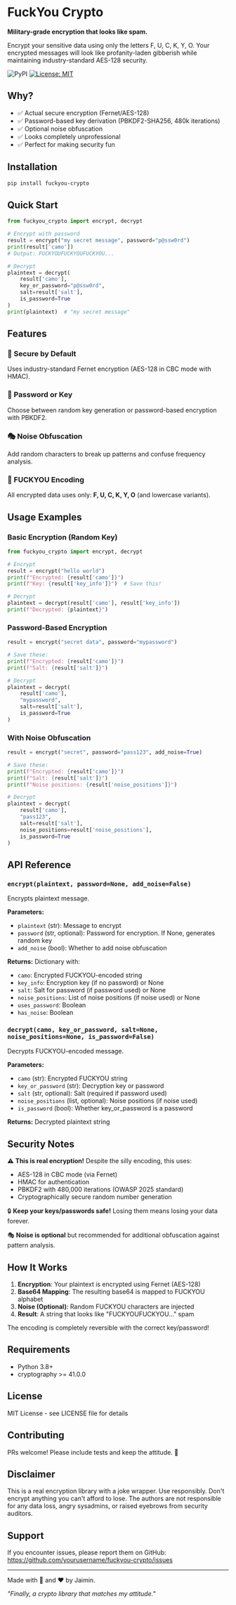 #  FuckYou Crypto

**Military-grade encryption that looks like spam.**

Encrypt your sensitive data using only the letters F, U, C, K, Y, O. Your encrypted messages will look like profanity-laden gibberish while maintaining industry-standard AES-128 security.

![PyPI](https://img.shields.io/pypi/v/fuckyou_crypto)
[![License: MIT](https://img.shields.io/badge/License-MIT-yellow.svg)](https://opensource.org/licenses/MIT)

## Why?

- ✅ Actual secure encryption (Fernet/AES-128)
- ✅ Password-based key derivation (PBKDF2-SHA256, 480k iterations)
- ✅ Optional noise obfuscation
- ✅ Looks completely unprofessional
- ✅ Perfect for making security fun

## Installation

```bash
pip install fuckyou-crypto
```

## Quick Start

```python
from fuckyou_crypto import encrypt, decrypt

# Encrypt with password
result = encrypt("my secret message", password="p@ssw0rd")
print(result['camo'])  
# Output: FUCKYOUFUCKYOUFUCKYOU...

# Decrypt
plaintext = decrypt(
    result['camo'], 
    key_or_password="p@ssw0rd", 
    salt=result['salt'],
    is_password=True
)
print(plaintext)  # "my secret message"
```

## Features

### 🔐 Secure by Default
Uses industry-standard Fernet encryption (AES-128 in CBC mode with HMAC).

### 🔑 Password or Key
Choose between random key generation or password-based encryption with PBKDF2.

### 🎭 Noise Obfuscation
Add random characters to break up patterns and confuse frequency analysis.

### 🖕 FUCKYOU Encoding
All encrypted data uses only: **F, U, C, K, Y, O** (and lowercase variants).

## Usage Examples

### Basic Encryption (Random Key)

```python
from fuckyou_crypto import encrypt, decrypt

# Encrypt
result = encrypt("hello world")
print(f"Encrypted: {result['camo']}")
print(f"Key: {result['key_info']}")  # Save this!

# Decrypt
plaintext = decrypt(result['camo'], result['key_info'])
print(f"Decrypted: {plaintext}")
```

### Password-Based Encryption

```python
result = encrypt("secret data", password="mypassword")

# Save these:
print(f"Encrypted: {result['camo']}")
print(f"Salt: {result['salt']}")

# Decrypt
plaintext = decrypt(
    result['camo'],
    "mypassword",
    salt=result['salt'],
    is_password=True
)
```

### With Noise Obfuscation

```python
result = encrypt("secret", password="pass123", add_noise=True)

# Save these:
print(f"Encrypted: {result['camo']}")
print(f"Salt: {result['salt']}")
print(f"Noise positions: {result['noise_positions']}")

# Decrypt
plaintext = decrypt(
    result['camo'],
    "pass123",
    salt=result['salt'],
    noise_positions=result['noise_positions'],
    is_password=True
)
```

## API Reference

### `encrypt(plaintext, password=None, add_noise=False)`

Encrypts plaintext message.

**Parameters:**
- `plaintext` (str): Message to encrypt
- `password` (str, optional): Password for encryption. If None, generates random key
- `add_noise` (bool): Whether to add noise obfuscation

**Returns:** Dictionary with:
- `camo`: Encrypted FUCKYOU-encoded string
- `key_info`: Encryption key (if no password) or None
- `salt`: Salt for password (if password used) or None
- `noise_positions`: List of noise positions (if noise used) or None
- `uses_password`: Boolean
- `has_noise`: Boolean

### `decrypt(camo, key_or_password, salt=None, noise_positions=None, is_password=False)`

Decrypts FUCKYOU-encoded message.

**Parameters:**
- `camo` (str): Encrypted FUCKYOU string
- `key_or_password` (str): Decryption key or password
- `salt` (str, optional): Salt (required if password used)
- `noise_positions` (list, optional): Noise positions (if noise used)
- `is_password` (bool): Whether key_or_password is a password

**Returns:** Decrypted plaintext string

## Security Notes

⚠️ **This is real encryption!** Despite the silly encoding, this uses:
- AES-128 in CBC mode (via Fernet)
- HMAC for authentication
- PBKDF2 with 480,000 iterations (OWASP 2025 standard)
- Cryptographically secure random number generation

🔒 **Keep your keys/passwords safe!** Losing them means losing your data forever.

🎭 **Noise is optional** but recommended for additional obfuscation against pattern analysis.

## How It Works

1. **Encryption**: Your plaintext is encrypted using Fernet (AES-128)
2. **Base64 Mapping**: The resulting base64 is mapped to FUCKYOU alphabet
3. **Noise (Optional)**: Random FUCKYOU characters are injected
4. **Result**: A string that looks like "FUCKYOUFUCKYOU..." spam

The encoding is completely reversible with the correct key/password!

## Requirements

- Python 3.8+
- cryptography >= 41.0.0

## License

MIT License - see LICENSE file for details

## Contributing

PRs welcome! Please include tests and keep the attitude. 🖕

## Disclaimer

This is a real encryption library with a joke wrapper. Use responsibly.
Don't encrypt anything you can't afford to lose. The authors are not responsible
for any data loss, angry sysadmins, or raised eyebrows from security auditors.

## Support

If you encounter issues, please report them on GitHub:
https://github.com/yourusername/fuckyou-crypto/issues

---

Made with 🖕 and ❤️ by Jaimin.

*"Finally, a crypto library that matches my attitude."*
